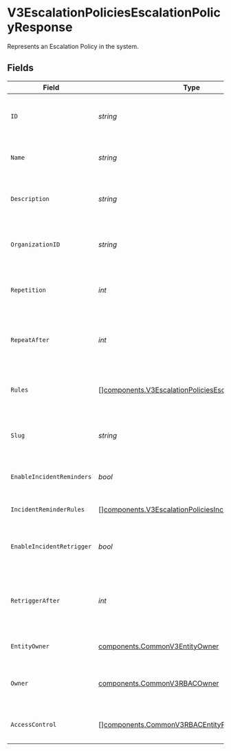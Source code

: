 # V3EscalationPoliciesEscalationPolicyResponse

Represents an Escalation Policy in the system.


## Fields

| Field                                                                                                                        | Type                                                                                                                         | Required                                                                                                                     | Description                                                                                                                  |
| ---------------------------------------------------------------------------------------------------------------------------- | ---------------------------------------------------------------------------------------------------------------------------- | ---------------------------------------------------------------------------------------------------------------------------- | ---------------------------------------------------------------------------------------------------------------------------- |
| `ID`                                                                                                                         | *string*                                                                                                                     | :heavy_check_mark:                                                                                                           | The unique identifier for the escalation policy.                                                                             |
| `Name`                                                                                                                       | *string*                                                                                                                     | :heavy_check_mark:                                                                                                           | The name of the escalation policy.                                                                                           |
| `Description`                                                                                                                | *string*                                                                                                                     | :heavy_check_mark:                                                                                                           | A description of the escalation policy.                                                                                      |
| `OrganizationID`                                                                                                             | *string*                                                                                                                     | :heavy_check_mark:                                                                                                           | The ID of the organization this policy belongs to.                                                                           |
| `Repetition`                                                                                                                 | *int*                                                                                                                        | :heavy_check_mark:                                                                                                           | The number of times the entire policy should be repeated.                                                                    |
| `RepeatAfter`                                                                                                                | *int*                                                                                                                        | :heavy_check_mark:                                                                                                           | The time in minutes after which the policy should be repeated.                                                               |
| `Rules`                                                                                                                      | [][components.V3EscalationPoliciesEscalationPolicyRule](../../models/components/v3escalationpoliciesescalationpolicyrule.md) | :heavy_check_mark:                                                                                                           | The rules that define the escalation steps.                                                                                  |
| `Slug`                                                                                                                       | *string*                                                                                                                     | :heavy_check_mark:                                                                                                           | The URL-friendly slug for the policy name.                                                                                   |
| `EnableIncidentReminders`                                                                                                    | *bool*                                                                                                                       | :heavy_check_mark:                                                                                                           | Enable or disable incident reminders.                                                                                        |
| `IncidentReminderRules`                                                                                                      | [][components.V3EscalationPoliciesIncidentReminderRule](../../models/components/v3escalationpoliciesincidentreminderrule.md) | :heavy_check_mark:                                                                                                           | The rules for incident reminders.                                                                                            |
| `EnableIncidentRetrigger`                                                                                                    | *bool*                                                                                                                       | :heavy_check_mark:                                                                                                           | Enable or disable automatic incident re-triggering.                                                                          |
| `RetriggerAfter`                                                                                                             | *int*                                                                                                                        | :heavy_check_mark:                                                                                                           | The time in hours after which an incident should be re-triggered.                                                            |
| `EntityOwner`                                                                                                                | [components.CommonV3EntityOwner](../../models/components/commonv3entityowner.md)                                             | :heavy_check_mark:                                                                                                           | The owner of the entity.                                                                                                     |
| `Owner`                                                                                                                      | [components.CommonV3RBACOwner](../../models/components/commonv3rbacowner.md)                                                 | :heavy_check_mark:                                                                                                           | The RBAC owner of the policy (typically a team).                                                                             |
| `AccessControl`                                                                                                              | [][components.CommonV3RBACEntityPermission](../../models/components/commonv3rbacentitypermission.md)                         | :heavy_check_mark:                                                                                                           | Access control list for this policy.                                                                                         |